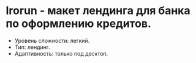 # Irorun - макет лендинга для банка по оформлению кредитов.
 - Уровень сложности: легкий.
 - Тип: лендинг.
 - Адаптивность: только под десктоп.

